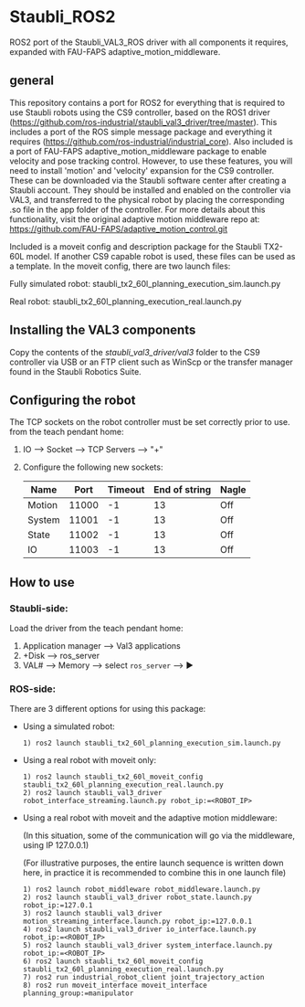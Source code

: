 # Staubli_ROS2
ROS2 port of the Staubli_VAL3_ROS driver with all components it requires, expanded with FAU-FAPS adaptive_motion_middleware.

## general
This repository contains a port for ROS2 for everything that is required to use Staubli robots using the CS9 controller, based on the ROS1 driver (https://github.com/ros-industrial/staubli_val3_driver/tree/master).
This includes a port of the ROS simple message package and everything it requires (https://github.com/ros-industrial/industrial_core).
Also included is a port of FAU-FAPS adaptive_motion_middleware package to enable velocity and pose tracking control.
However, to use these features, you will need to install 'motion' and 'velocity' expansion for the CS9 controller.
These can be downloaded via the Staubli software center after creating a Staubli account. They should be installed and enabled on the controller via VAL3, and transferred to the physical robot by placing the corresponding .so file in the app folder of the controller. 
For more details about this functionality, visit the original adaptive motion middleware repo at:
  https://github.com/FAU-FAPS/adaptive_motion_control.git
  
Included is a moveit config and description package for the Staubli TX2-60L model. If another CS9 capable robot is used, these files can be used as a template.
In the moveit config, there are two launch files:

Fully simulated robot: staubli_tx2_60l_planning_execution_sim.launch.py
  
Real robot: staubli_tx2_60l_planning_execution_real.launch.py

## Installing the VAL3 components
Copy the contents of the _staubli_val3_driver/val3_ folder to the CS9 controller via USB or an FTP client such as WinScp or the transfer manager found in the Staubli Robotics Suite.

## Configuring the robot
The TCP sockets on the robot controller must be set correctly prior to use. 
from the teach pendant home:
1) IO --> Socket --> TCP Servers --> "+"
2) Configure the following new sockets:
   
    | Name   | Port  | Timeout |End of string | Nagle |
    | ---    | ---   | ---     | ---          | ---   |
    | Motion | 11000 | -1      | 13           | Off   |
    | System | 11001 | -1      | 13           | Off   |
    | State  | 11002 | -1      | 13           | Off   |
    | IO     | 11003 | -1      | 13           | Off   |

## How to use
### Staubli-side:
Load the driver from the teach pendant home:
1) Application manager --> Val3 applications
2) +Disk --> ros_server
3) VAL# --> Memory --> select `ros_server` --> ▶

### ROS-side:
There are 3 different options for using this package:
  * Using a simulated robot:
    ```
    1) ros2 launch staubli_tx2_60l_planning_execution_sim.launch.py
    ```
  * Using a real robot with moveit only:
    ```
    1) ros2 launch staubli_tx2_60l_moveit_config staubli_tx2_60l_planning_execution_real.launch.py
    2) ros2 launch staubli_val3_driver robot_interface_streaming.launch.py robot_ip:=<ROBOT_IP>
    ```
  * Using a real robot with moveit and the adaptive motion middleware:
  
    (In this situation, some of the communication will go via the middleware, using IP 127.0.0.1)
    
    (For illustrative purposes, the entire launch sequence is written down here, in practice it is recommended to combine this in one launch file)
    ```
    1) ros2 launch robot_middleware robot_middleware.launch.py
    2) ros2 launch staubli_val3_driver robot_state.launch.py robot_ip:=127.0.1
    3) ros2 launch staubli_val3_driver motion_streaming_interface.launch.py robot_ip:=127.0.0.1
    4) ros2 launch staubli_val3_driver io_interface.launch.py robot_ip:=<ROBOT_IP>
    5) ros2 launch staubli_val3_driver system_interface.launch.py robot_ip:=<ROBOT_IP>
    6) ros2 launch staubli_tx2_60l_moveit_config staubli_tx2_60l_planning_execution_real.launch.py 
    7) ros2 run industrial_robot_client joint_trajectory_action
    8) ros2 run moveit_interface moveit_interface planning_group:=manipulator
    ```

  
 
